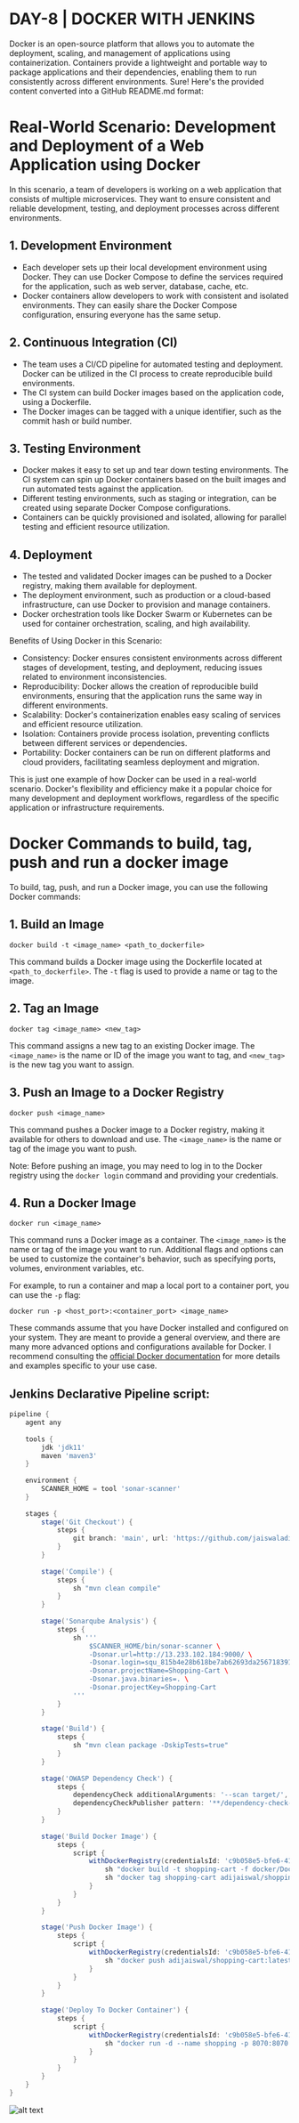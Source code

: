 # DAY-8 | DOCKER WITH JENKINS
Docker is an open-source platform that allows you to automate the deployment, scaling, and management of applications using containerization. Containers provide a lightweight and portable way to package applications and their dependencies, enabling them to run consistently across different environments.
Sure! Here's the provided content converted into a GitHub README.md format:


# Real-World Scenario: Development and Deployment of a Web Application using Docker

In this scenario, a team of developers is working on a web application that consists of multiple microservices. They want to ensure consistent and reliable development, testing, and deployment processes across different environments.

## 1. Development Environment

- Each developer sets up their local development environment using Docker. They can use Docker Compose to define the services required for the application, such as web server, database, cache, etc.
- Docker containers allow developers to work with consistent and isolated environments. They can easily share the Docker Compose configuration, ensuring everyone has the same setup.

## 2. Continuous Integration (CI)

- The team uses a CI/CD pipeline for automated testing and deployment. Docker can be utilized in the CI process to create reproducible build environments.
- The CI system can build Docker images based on the application code, using a Dockerfile.
- The Docker images can be tagged with a unique identifier, such as the commit hash or build number.

## 3. Testing Environment

- Docker makes it easy to set up and tear down testing environments. The CI system can spin up Docker containers based on the built images and run automated tests against the application.
- Different testing environments, such as staging or integration, can be created using separate Docker Compose configurations.
- Containers can be quickly provisioned and isolated, allowing for parallel testing and efficient resource utilization.

## 4. Deployment

- The tested and validated Docker images can be pushed to a Docker registry, making them available for deployment.
- The deployment environment, such as production or a cloud-based infrastructure, can use Docker to provision and manage containers.
- Docker orchestration tools like Docker Swarm or Kubernetes can be used for container orchestration, scaling, and high availability.

Benefits of Using Docker in this Scenario:

- Consistency: Docker ensures consistent environments across different stages of development, testing, and deployment, reducing issues related to environment inconsistencies.
- Reproducibility: Docker allows the creation of reproducible build environments, ensuring that the application runs the same way in different environments.
- Scalability: Docker's containerization enables easy scaling of services and efficient resource utilization.
- Isolation: Containers provide process isolation, preventing conflicts between different services or dependencies.
- Portability: Docker containers can be run on different platforms and cloud providers, facilitating seamless deployment and migration.

This is just one example of how Docker can be used in a real-world scenario. Docker's flexibility and efficiency make it a popular choice for many development and deployment workflows, regardless of the specific application or infrastructure requirements.


# Docker Commands to build, tag, push and run a docker image

To build, tag, push, and run a Docker image, you can use the following Docker commands:

## 1. Build an Image

```
docker build -t <image_name> <path_to_dockerfile>
```

This command builds a Docker image using the Dockerfile located at `<path_to_dockerfile>`. The `-t` flag is used to provide a name or tag to the image.

## 2. Tag an Image

```
docker tag <image_name> <new_tag>
```

This command assigns a new tag to an existing Docker image. The `<image_name>` is the name or ID of the image you want to tag, and `<new_tag>` is the new tag you want to assign.

## 3. Push an Image to a Docker Registry

```
docker push <image_name>
```

This command pushes a Docker image to a Docker registry, making it available for others to download and use. The `<image_name>` is the name or tag of the image you want to push.

Note: Before pushing an image, you may need to log in to the Docker registry using the `docker login` command and providing your credentials.

## 4. Run a Docker Image

```
docker run <image_name>
```

This command runs a Docker image as a container. The `<image_name>` is the name or tag of the image you want to run. Additional flags and options can be used to customize the container's behavior, such as specifying ports, volumes, environment variables, etc.

For example, to run a container and map a local port to a container port, you can use the `-p` flag:

```
docker run -p <host_port>:<container_port> <image_name>
```

These commands assume that you have Docker installed and configured on your system. They are meant to provide a general overview, and there are many more advanced options and configurations available for Docker. I recommend consulting the [official Docker documentation](https://docs.docker.com/) for more details and examples specific to your use case.


## Jenkins Declarative Pipeline script:

```groovy
pipeline {
    agent any
    
    tools {
        jdk 'jdk11'
        maven 'maven3'
    }
    
    environment {
        SCANNER_HOME = tool 'sonar-scanner'
    }
    
    stages {
        stage('Git Checkout') {
            steps {
                git branch: 'main', url: 'https://github.com/jaiswaladi246/Shopping-Cart.git'
            }
        }
        
        stage('Compile') {
            steps {
                sh "mvn clean compile"
            }
        }
        
        stage('Sonarqube Analysis') {
            steps {
                sh '''
                    $SCANNER_HOME/bin/sonar-scanner \
                    -Dsonar.url=http://13.233.102.184:9000/ \
                    -Dsonar.login=squ_815b4e28b618be7ab62693da256718391e4046d3 \
                    -Dsonar.projectName=Shopping-Cart \
                    -Dsonar.java.binaries=. \
                    -Dsonar.projectKey=Shopping-Cart
                '''
            }
        }
        
        stage('Build') {
            steps {
                sh "mvn clean package -DskipTests=true"
            }
        }
        
        stage('OWASP Dependency Check') {
            steps {
                dependencyCheck additionalArguments: '--scan target/', odcInstallation: 'owasp'
                dependencyCheckPublisher pattern: '**/dependency-check-report.xml'
            }
        }
        
        stage('Build Docker Image') {
            steps {
                script {
                    withDockerRegistry(credentialsId: 'c9b058e5-bfe6-41f8-9b5d-dc0b0d2955ac', toolName: 'docker') {
                        sh "docker build -t shopping-cart -f docker/Dockerfile ."
                        sh "docker tag shopping-cart adijaiswal/shopping-cart:latest"
                    }
                }
            }
        }
        
        stage('Push Docker Image') {
            steps {
                script {
                    withDockerRegistry(credentialsId: 'c9b058e5-bfe6-41f8-9b5d-dc0b0d2955ac', toolName: 'docker') {
                        sh "docker push adijaiswal/shopping-cart:latest"
                    }
                }
            }
        }
        
        stage('Deploy To Docker Container') {
            steps {
                script {
                    withDockerRegistry(credentialsId: 'c9b058e5-bfe6-41f8-9b5d-dc0b0d2955ac', toolName: 'docker') {
                        sh "docker run -d --name shopping -p 8070:8070 adijaiswal/shopping-cart:latest"
                    }
                }
            }
        }
    }
}
```

![alt text](https://github.com/jaiswaladi246/30-Days-Of-DevOps/blob/main/Images/5.png?raw=true)

